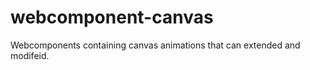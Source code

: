 webcomponent-canvas
===================

Webcomponents containing canvas animations that can extended and modifeid.
